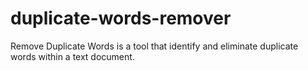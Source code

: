 # duplicate-words-remover
Remove Duplicate Words is a tool that identify and eliminate duplicate words within a text document.
